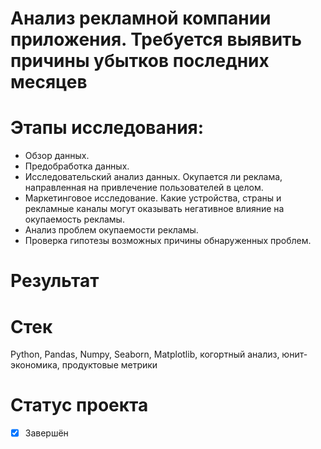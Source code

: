 # Анализ рекламной компании приложения. Требуется выявить причины убытков последних месяцев


# Этапы исследования:
- Обзор данных.
- Предобработка данных.
- Исследовательский анализ данных. Окупается ли реклама, направленная на привлечение пользователей в целом.
- Маркетинговое исследование. Какие устройства, страны и рекламные каналы могут оказывать негативное влияние на окупаемость рекламы.
- Анализ проблем окупаемости рекламы.
- Проверка гипотезы возможных причины обнаруженных проблем.


# Результат


# Стек
Python, Pandas, Numpy, Seaborn, Matplotlib, когортный анализ, юнит-экономика, продуктовые метрики 

# Статус проекта
- [x] Завершён

